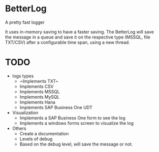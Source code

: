 # BetterLog
A pretty fast logger

It uses in-memory saving to have a faster saving.
The BetterLog will save the message in a queue and save it on the respective type (MSSQL, file TXT/CSV) after a configurable time span, using a new thread. 


# TODO

 * logs types
   * ~Implements TXT~
   * Implements CSV
   * Implements MSSQL
   * Implements MySQL
   * Implements Hana 
   * Implements SAP Business One UDT
 * Visualization
   * Implements a SAP Business One form to see the log    
   * Implements a windows forms screen to visualize the log
 * Others
   * Create a documentation
   * Levels of debug
    * Based on the debug level, will save the message or not.
